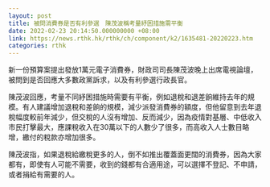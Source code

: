 ```yaml
---
layout: post
title: 被問消費券是否有利參選　陳茂波稱考量紓困措施需平衡
date: 2022-02-23 20:14:50.000000000 +08:00
link: https://news.rthk.hk/rthk/ch/component/k2/1635481-20220223.htm
categories: rthk
---
```


新一份預算案提出發放1萬元電子消費券，財政司司長陳茂波晚上出席電視論壇，被問到是否回應大多數政黨訴求，以及有利參選行政長官。

陳茂波回應，考量不同紓困措施時需要有平衡，例如退稅和退差餉維持去年的規模。有人建議增加退稅和差餉的規模，減少派發消費券的額度，但他留意到去年退稅幅度較前年減少，但交稅的人沒有增加、反而減少，因為疫情對基層、中低收入市民打擊最大，應課稅收入在30萬以下的人數少了很多，而高收入人士數目略增，繳付的稅款亦增加很多。

陳茂波指，如果退稅給繳稅更多的人，倒不如推出覆蓋面更闊的消費券，因為大家都有，即使有人可能不需要，收到的錢都有合適用途，可以選擇不登記、不申請，或者捐給有需要的人。

